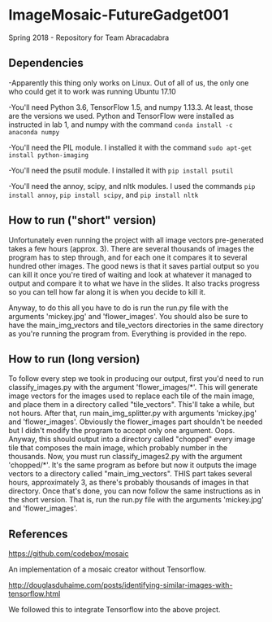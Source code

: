 # ImageMosaic-FutureGadget001
Spring 2018 - Repository for Team Abracadabra

## Dependencies

  -Apparently this thing only works on Linux. Out of all of us, the only one who could get it to work was running Ubuntu 17.10
  
  -You'll need Python 3.6, TensorFlow 1.5, and numpy 1.13.3. At least, those are the versions we used. Python and TensorFlow were installed as instructed in lab 1, and numpy with the command `conda install -c anaconda numpy`
  
  -You'll need the PIL module. I installed it with the command `sudo apt-get install python-imaging`
  
  -You'll need the psutil module. I installed it with `pip install psutil`
  
  -You'll need the annoy, scipy, and nltk modules. I used the commands `pip install annoy`, `pip install scipy`, and `pip install nltk`
  
## How to run ("short" version)

  Unfortunately even running the project with all image vectors pre-generated takes a few hours (approx. 3). There are several thousands of images the program has to step through, and for each one it compares it to several hundred other images. The good news is that it saves partial output so you can kill it once you're tired of waiting and look at whatever it managed to output and compare it to what we have in the slides. It also tracks progress so you can tell how far along it is when you decide to kill it. 
  
  Anyway, to do this all you have to do is run the run.py file with the arguments 'mickey.jpg' and 'flower_images'. You should also be sure to have the main_img_vectors and tile_vectors directories in the same directory as you're running the program from. Everything is provided in the repo. 
  
## How to run (long version)

  To follow every step we took in producing our output, first you'd need to run classify_images.py with the argument 'flower_images/\*'. This will generate image vectors for the images used to replace each tile of the main image, and place them in a directory called "tile_vectors". This'll take a while, but not hours. After that, run main_img_splitter.py with arguments 'mickey.jpg' and 'flower_images'. Obviously the flower_images part shouldn't be needed but I didn't modify the program to accept only one argument. Oops. Anyway, this should output into a directory called "chopped" every image tile that composes the main image, which probably number in the thousands. Now, you must run classify_images2.py with the argument 'chopped/\*'. It's the same program as before but now it outputs the image vectors to a directory called "main_img_vectors". THIS part takes several hours, approximately 3, as there's probably thousands of images in that directory. Once that's done, you can now follow the same instructions as in the short version. That is, run the run.py file with the arguments 'mickey.jpg' and 'flower_images'.

## References
https://github.com/codebox/mosaic 

   An implementation of a mosaic creator without Tensorflow. 

http://douglasduhaime.com/posts/identifying-similar-images-with-tensorflow.html

   We followed this to integrate Tensorflow into the above project. 
